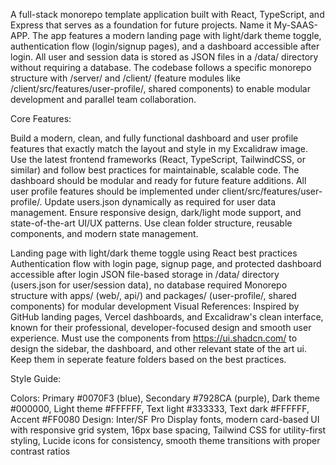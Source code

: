 A full-stack monorepo template application built with React, TypeScript, and Express that serves as a foundation for future projects. Name it My-SAAS-APP. 
The app features a modern landing page with light/dark theme toggle, authentication flow (login/signup pages), and a dashboard accessible after login. 
All user and session data is stored as JSON files in a /data/ directory without requiring a database. 
The codebase follows a specific monorepo structure with /server/ and /client/ (feature modules like /client/src/features/user-profile/, shared components) to enable modular development and parallel team collaboration.

Core Features:


Build a modern, clean, and fully functional dashboard and user profile features that exactly match the layout and style in my Excalidraw image. 
Use the latest frontend frameworks (React, TypeScript, TailwindCSS, or similar) and follow best practices for maintainable, scalable code. 
The dashboard should be modular and ready for future feature additions. 
All user profile features should be implemented under client/src/features/user-profile/. 
Update users.json dynamically as required for user data management. 
Ensure responsive design, dark/light mode support, and state-of-the-art UI/UX patterns. 
Use clean folder structure, reusable components, and modern state management.

Landing page with light/dark theme toggle using React best practices
Authentication flow with login page, signup page, and protected dashboard accessible after login
JSON file-based storage in /data/ directory (users.json for user/session data), no database required
Monorepo structure with apps/ (web/, api/) and packages/ (user-profile/, shared components) for modular development
Visual References:
Inspired by GitHub landing pages, Vercel dashboards, and Excalidraw's clean interface, known for their professional, developer-focused design and smooth user experience.
Must use the components from https://ui.shadcn.com/ to design the sidebar, the dashboard, and other relevant state of the art ui. Keep them in seperate feature folders based on the best practices.

Style Guide:

Colors: Primary #0070F3 (blue), Secondary #7928CA (purple), Dark theme #000000, Light theme #FFFFFF, Text light #333333, Text dark #FFFFFF, Accent #FF0080
Design: Inter/SF Pro Display fonts, modern card-based UI with responsive grid system, 16px base spacing, Tailwind CSS for utility-first styling, Lucide icons for consistency, smooth theme transitions with proper contrast ratios
